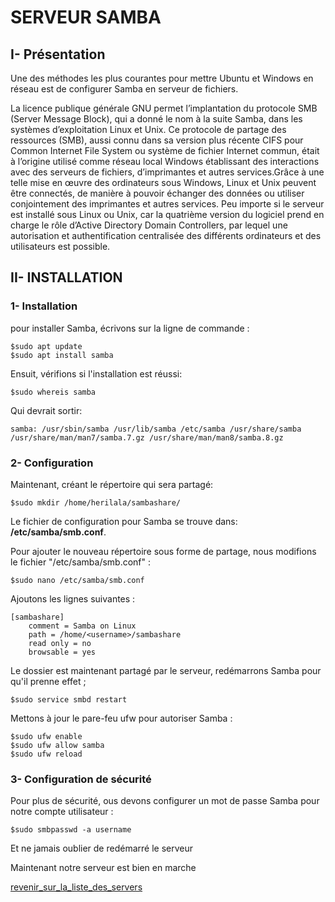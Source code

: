 # SERVEUR SAMBA

## I- Présentation
Une des méthodes les plus courantes pour mettre Ubuntu et Windows en réseau est de configurer Samba en serveur de fichiers.     

La licence publique générale GNU permet l’implantation du protocole SMB (Server Message Block), qui a donné le nom à la suite Samba, dans les systèmes d’exploitation Linux et Unix.  Ce protocole de partage des ressources (SMB), aussi connu dans sa version plus récente CIFS pour Common Internet File System ou système de fichier Internet commun, était à l’origine utilisé comme réseau local Windows établissant des interactions avec des serveurs de fichiers, d’imprimantes et autres services.Grâce à une telle mise en œuvre des ordinateurs sous Windows, Linux et Unix peuvent être connectés, de manière à pouvoir échanger des données ou utiliser conjointement des imprimantes et autres services. Peu importe si le serveur est installé sous Linux ou Unix, car la quatrième version du logiciel prend en charge le rôle d’Active Directory Domain Controllers, par lequel une autorisation et authentification centralisée des différents ordinateurs et des utilisateurs est possible.

## II- INSTALLATION
### 1- Installation
pour installer Samba, écrivons sur la ligne de commande :
```
$sudo apt update
$sudo apt install samba
```
Ensuit, vérifions si l'installation est réussi:
```
$sudo whereis samba
```
Qui devrait sortir:
```
samba: /usr/sbin/samba /usr/lib/samba /etc/samba /usr/share/samba /usr/share/man/man7/samba.7.gz /usr/share/man/man8/samba.8.gz
```

### 2- Configuration
Maintenant, créant le répertoire qui sera partagé:
```
$sudo mkdir /home/herilala/sambashare/
```

Le fichier de configuration pour Samba se trouve dans: **/etc/samba/smb.conf**.

Pour ajouter le nouveau répertoire sous forme de partage, nous modifions le fichier "/etc/samba/smb.conf" :

```
$sudo nano /etc/samba/smb.conf
```

Ajoutons les lignes suivantes :
```
[sambashare]
    comment = Samba on Linux
    path = /home/<username>/sambashare
    read only = no
    browsable = yes
```

Le dossier est maintenant partagé par le serveur, redémarrons Samba pour qu'il prenne effet ;
```
$sudo service smbd restart
```
Mettons à jour le pare-feu ufw pour autoriser Samba :
```
$sudo ufw enable   
$sudo ufw allow samba   
$sudo ufw reload   
```

### 3- Configuration de sécurité
Pour plus de sécurité, ous devons configurer un mot de passe Samba pour notre compte utilisateur :
```
$sudo smbpasswd -a username
```
Et ne jamais oublier de redémarré le serveur   

Maintenant notre serveur est bien en marche





[revenir_sur_la_liste_des_servers](https://github.com/heiherilala/servers)